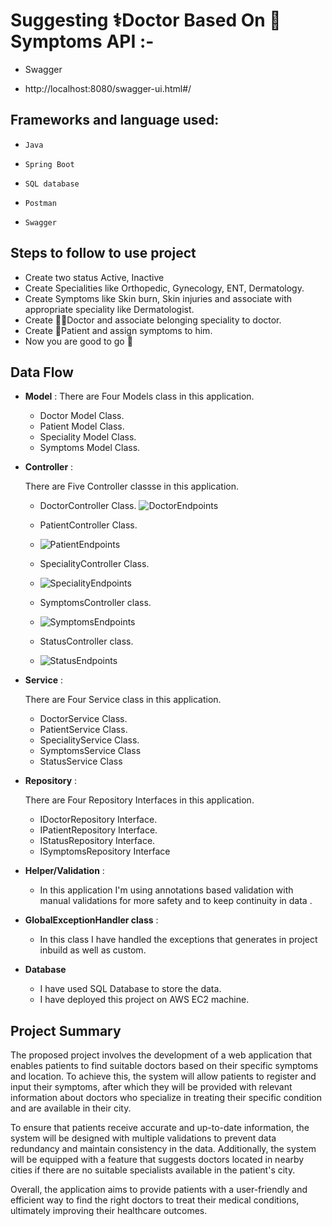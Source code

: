 # Suggesting ⚕️Doctor Based On 💉Symptoms API :-
* Swagger
- http://localhost:8080/swagger-ui.html#/
## Frameworks and language used:
-     Java 
-     Spring Boot
-     SQL database
-     Postman 
-     Swagger

## Steps to follow to use project

   * Create two status Active, Inactive
   * Create Specialities like Orthopedic, Gynecology, ENT, Dermatology.
   * Create Symptoms like Skin burn, Skin injuries and associate with appropriate speciality like Dermatologist.
   * Create 👩‍⚕️Doctor and associate belonging speciality to doctor.
   * Create 🤕Patient and assign symptoms to him.
   * Now you are good to go 🚀



## Data Flow


*  **Model** :
  There are Four Models class in this application.
    * Doctor Model Class.
    * Patient Model Class.
    * Speciality Model Class.
    * Symptoms Model Class.


* **Controller** :

  There are Five Controller classse in this application.

    * DoctorController Class.
    ![DoctorEndpoints](https://user-images.githubusercontent.com/112196925/233860041-0b714c78-bdcb-4eec-ba06-bf8483f4a675.png)

    * PatientController Class.
    * ![PatientEndpoints](https://user-images.githubusercontent.com/112196925/233860088-9aac1fdd-7d3d-4582-a190-1d87c14d288c.png)

    * SpecialityController Class.
    * ![SpecialityEndpoints](https://user-images.githubusercontent.com/112196925/233860130-cc60449b-95f6-448c-ae67-40ca108b386b.png)

    * SymptomsController class.
    * ![SymptomsEndpoints](https://user-images.githubusercontent.com/112196925/233860206-46670ea7-c87f-4fe6-828f-d1d17a82d5f3.png)

    * StatusController class.
    * ![StatusEndpoints](https://user-images.githubusercontent.com/112196925/233860211-8c4b2e8b-1b1c-44a6-a906-a4945597b7e8.png)






* **Service** :

  There are Four Service class in this application.

    * DoctorService Class.
    * PatientService Class.
    * SpecialityService Class.
    * SymptomsService Class
    * StatusService Class



* **Repository** :

  There are Four Repository Interfaces in this application.

    * IDoctorRepository Interface.
    * IPatientRepository Interface.
    * IStatusRepository Interface.
    * ISymptomsRepository Interface


* **Helper/Validation** :
    * In this application I'm using annotations based validation with manual validations for more safety and to keep continuity in data .



* **GlobalExceptionHandler class** :
    * In this class I have handled the exceptions that generates in project inbuild as well as custom.



* **Database**

    * I have used SQL Database to store the data.
    * I have deployed this project on AWS EC2 machine.

## Project Summary






The proposed project involves the development of a web application that enables patients to find suitable doctors based on their specific symptoms and location. To achieve this, the system will allow patients to register and input their symptoms, after which they will be provided with relevant information about doctors who specialize in treating their specific condition and are available in their city.

To ensure that patients receive accurate and up-to-date information, the system will be designed with multiple validations to prevent data redundancy and maintain consistency in the data. Additionally, the system will be equipped with a feature that suggests doctors located in nearby cities if there are no suitable specialists available in the patient's city.

Overall, the application aims to provide patients with a user-friendly and efficient way to find the right doctors to treat their medical conditions, ultimately improving their healthcare outcomes.





  













  
